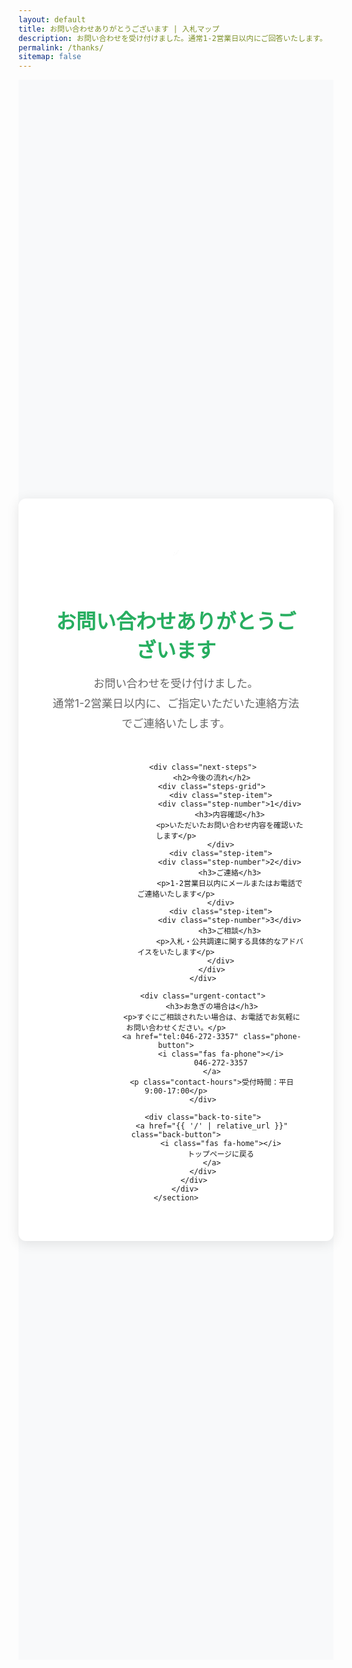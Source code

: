 ```yaml
---
layout: default
title: お問い合わせありがとうございます | 入札マップ
description: お問い合わせを受け付けました。通常1-2営業日以内にご回答いたします。
permalink: /thanks/
sitemap: false
---
```


<div class="thanks-page">
    <!-- サンクスページ -->
    <section class="thanks-section">
        <div class="container">
            <div class="thanks-content">
                <div class="thanks-icon">✅</div>
                <h1 class="thanks-title">お問い合わせありがとうございます</h1>
                <p class="thanks-message">
                    お問い合わせを受け付けました。<br>
                    通常1-2営業日以内に、ご指定いただいた連絡方法でご連絡いたします。
                </p>
                
                <div class="next-steps">
                    <h2>今後の流れ</h2>
                    <div class="steps-grid">
                        <div class="step-item">
                            <div class="step-number">1</div>
                            <h3>内容確認</h3>
                            <p>いただいたお問い合わせ内容を確認いたします</p>
                        </div>
                        <div class="step-item">
                            <div class="step-number">2</div>
                            <h3>ご連絡</h3>
                            <p>1-2営業日以内にメールまたはお電話でご連絡いたします</p>
                        </div>
                        <div class="step-item">
                            <div class="step-number">3</div>
                            <h3>ご相談</h3>
                            <p>入札・公共調達に関する具体的なアドバイスをいたします</p>
                        </div>
                    </div>
                </div>
                
                <div class="urgent-contact">
                    <h3>お急ぎの場合は</h3>
                    <p>すぐにご相談されたい場合は、お電話でお気軽にお問い合わせください。</p>
                    <a href="tel:046-272-3357" class="phone-button">
                        <i class="fas fa-phone"></i>
                        046-272-3357
                    </a>
                    <p class="contact-hours">受付時間：平日 9:00-17:00</p>
                </div>
                
                <div class="back-to-site">
                    <a href="{{ '/' | relative_url }}" class="back-button">
                        <i class="fas fa-home"></i>
                        トップページに戻る
                    </a>
                </div>
            </div>
        </div>
    </section>
</div>

<style>
/* サンクスページスタイル */
.thanks-page {
    min-height: 60vh;
    display: flex;
    align-items: center;
    padding: 4rem 0;
    background: #f8f9fa;
}

.thanks-section {
    width: 100%;
}

.thanks-content {
    max-width: 800px;
    margin: 0 auto;
    text-align: center;
    background: white;
    padding: 3rem;
    border-radius: 12px;
    box-shadow: 0 4px 20px rgba(0, 0, 0, 0.1);
}

.thanks-icon {
    font-size: 4rem;
    margin-bottom: 1.5rem;
    animation: checkmark 0.5s ease-in-out;
}

@keyframes checkmark {
    0% {
        transform: scale(0);
        opacity: 0;
    }
    50% {
        transform: scale(1.2);
    }
    100% {
        transform: scale(1);
        opacity: 1;
    }
}

.thanks-title {
    font-size: 2rem;
    color: #27ae60;
    margin-bottom: 1rem;
    font-weight: 700;
}

.thanks-message {
    font-size: 1.1rem;
    color: #666;
    line-height: 1.8;
    margin-bottom: 3rem;
}

/* ステップ */
.next-steps {
    margin: 3rem 0;
    padding: 2rem;
    background: #f8f9fa;
    border-radius: 8px;
}

.next-steps h2 {
    font-size: 1.5rem;
    color: #333;
    margin-bottom: 2rem;
}

.steps-grid {
    display: grid;
    grid-template-columns: repeat(auto-fit, minmax(200px, 1fr));
    gap: 2rem;
    margin-top: 2rem;
}

.step-item {
    text-align: center;
}

.step-number {
    width: 50px;
    height: 50px;
    background: linear-gradient(135deg, #667eea 0%, #764ba2 100%);
    color: white;
    border-radius: 50%;
    display: flex;
    align-items: center;
    justify-content: center;
    font-size: 1.5rem;
    font-weight: bold;
    margin: 0 auto 1rem;
}

.step-item h3 {
    font-size: 1.1rem;
    color: #333;
    margin-bottom: 0.5rem;
}

.step-item p {
    color: #666;
    font-size: 0.95rem;
    line-height: 1.6;
}

/* 緊急連絡先 */
.urgent-contact {
    margin: 3rem 0;
    padding: 2rem;
    background: #fff3cd;
    border-radius: 8px;
}

.urgent-contact h3 {
    color: #856404;
    margin-bottom: 1rem;
}

.urgent-contact p {
    color: #856404;
    margin-bottom: 1.5rem;
}

.phone-button {
    display: inline-flex;
    align-items: center;
    gap: 0.5rem;
    background: #ffc107;
    color: #333;
    padding: 1rem 2rem;
    border-radius: 50px;
    text-decoration: none;
    font-size: 1.2rem;
    font-weight: 600;
    transition: all 0.3s ease;
}

.phone-button:hover {
    background: #e0a800;
    transform: translateY(-2px);
    box-shadow: 0 5px 15px rgba(255, 193, 7, 0.3);
}

.contact-hours {
    margin-top: 1rem;
    font-size: 0.9rem;
}

/* 戻るボタン */
.back-to-site {
    margin-top: 3rem;
}

.back-button {
    display: inline-flex;
    align-items: center;
    gap: 0.5rem;
    background: linear-gradient(135deg, #4facfe 0%, #00f2fe 100%);
    color: white;
    padding: 0.75rem 2rem;
    border-radius: 50px;
    text-decoration: none;
    font-weight: 600;
    transition: all 0.3s ease;
}

.back-button:hover {
    transform: translateY(-2px);
    box-shadow: 0 5px 15px rgba(79, 172, 254, 0.3);
}

/* レスポンシブ対応 */
@media (max-width: 768px) {
    .thanks-content {
        padding: 2rem 1.5rem;
    }
    
    .thanks-icon {
        font-size: 3rem;
    }
    
    .thanks-title {
        font-size: 1.5rem;
    }
    
    .steps-grid {
        grid-template-columns: 1fr;
        gap: 1.5rem;
    }
    
    .phone-button {
        font-size: 1rem;
        padding: 0.875rem 1.5rem;
    }
}

@media (max-width: 480px) {
    .thanks-page {
        padding: 2rem 0;
    }
    
    .thanks-content {
        margin: 0 1rem;
    }
}
</style>

<!-- Google Analytics イベント -->
<script>
document.addEventListener('DOMContentLoaded', function() {
    // フォーム送信成功をトラッキング
    if (typeof gtag !== 'undefined') {
        gtag('event', 'form_success', {
            'event_category': 'Contact',
            'event_label': 'Contact Form Success'
        });
    }
});
</script>